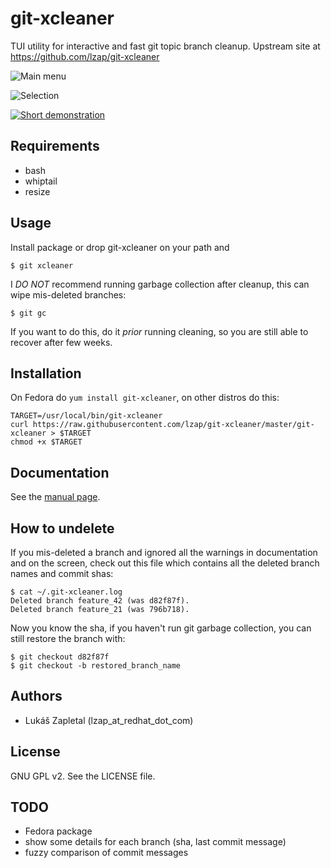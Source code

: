 git-xcleaner
============

TUI utility for interactive and fast git topic branch cleanup. Upstream site
at https://github.com/lzap/git-xcleaner

![Main menu](https://raw.githubusercontent.com/lzap/git-xcleaner/master/screenshots/01_main_menu.png)

![Selection](https://raw.githubusercontent.com/lzap/git-xcleaner/master/screenshots/02_select.png)

[![Short demonstration](http://img.youtube.com/vi/nKIRFqD02nQ/0.jpg)](https://www.youtube.com/watch?v=nKIRFqD02nQ)

Requirements
------------

* bash
* whiptail
* resize

Usage
-----

Install package or drop git-xcleaner on your path and

    $ git xcleaner

I *DO NOT* recommend running garbage collection after cleanup, this can wipe
mis-deleted branches:

    $ git gc

If you want to do this, do it *prior* running cleaning, so you are still able
to recover after few weeks.

Installation
------------

On Fedora do `yum install git-xcleaner`, on other distros do this:

    TARGET=/usr/local/bin/git-xcleaner
    curl https://raw.githubusercontent.com/lzap/git-xcleaner/master/git-xcleaner > $TARGET
    chmod +x $TARGET

Documentation
-------------

See the [manual page](man/git-xcleaner.md).

How to undelete
---------------

If you mis-deleted a branch and ignored all the warnings in documentation and
on the screen, check out this file which contains all the deleted branch names
and commit shas:

    $ cat ~/.git-xcleaner.log
    Deleted branch feature_42 (was d82f87f).
    Deleted branch feature_21 (was 796b718).

Now you know the sha, if you haven't run git garbage collection, you can still
restore the branch with:

    $ git checkout d82f87f
    $ git checkout -b restored_branch_name

Authors
-------

* Lukáš Zapletal (lzap_at_redhat_dot_com)

License
-------

GNU GPL v2. See the LICENSE file.

TODO
----

* Fedora package
* show some details for each branch (sha, last commit message)
* fuzzy comparison of commit messages

